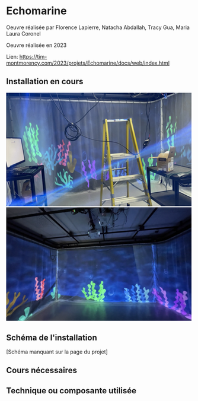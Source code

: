 # Echomarine

Oeuvre réalisée par Florence Lapierre, Natacha Abdallah, Tracy Gua, Maria Laura Coronel

Oeuvre réalisée en 2023

Lien: https://tim-montmorency.com/2023/projets/Echomarine/docs/web/index.html

## Installation en cours

<img src="../Medias/fils.png" style="width: 500px;"></img> <img src="../Medias/premier.png" style="width: 500px;"></img>

## Schéma de l'installation

[Schéma manquant sur la page du projet]

## Cours nécessaires

## Technique ou composante utilisée
